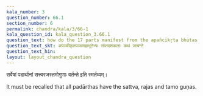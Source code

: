 ```yaml
---
kala_number: 3
question_number: 66.1
section_number: 6
permalink: chandra/kala/3/66-1
kala_question_id: kala_question_3.66.1
question_text: how do the 17 parts manifest from the apañcīkr̥ta bhūtas
question_text_skt: अपञ्चीकृतपञ्चमहाभूतेभ्यः सप्तदशकलाः कथं जायन्ते
question_text_hin: 
layout: layout_chandra_question
---
```


<!-- skt-start -->
सर्वेषां पदार्थानां सत्त्वरजस्तमोगुणाः वर्तन्ते इति स्मर्तव्यम्।
<!-- skt-end -->

<!-- eng-start -->
It must be recalled that all padārthas have the sattva, rajas and tamo guṇas. 
<!-- eng-end -->

